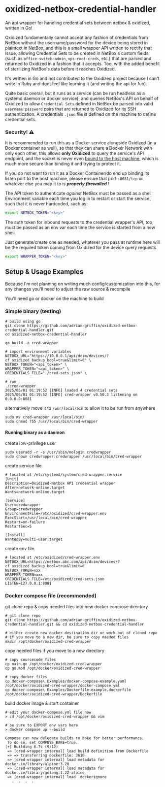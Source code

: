 # oxidized-netbox-credential-handler
An api wrapper for handling credential sets between netbox & oxidized, written in Go!

Oxidized fundamentally cannot accept any fashion of credentials from NetBox without the username/password for the device being stored in plaintext in NetBox, and this is a small wrapper API written to rectify that issue, allowing Credential Sets to be created in NetBox's custom fields (such as `office-switch-admin`, `vps-root-creds`, etc.) that are parsed and returned to Oxidized in a fashion that it accepts. Too, with the added benefit of sterilizing NetBox's data before it reaches Oxidized. 

It's written in Go and not contributed to the Oxidized project because I can't write in Ruby and dont feel like learning it (and writing the api for fun).

Quite basic overall, but it runs as a service (can be run headless as a systemd daemon or docker service), and queries NetBox's API on behalf of Oxidized to allow `Credential Sets` defined in NetBox be parsed into valid `username:password` pairs that are returned to Oxidized for its SSH authentication. A credentials `.json` file is defined on the machine to define credential sets. 

### Security! ⚠️

It is recommended to run this as a Docker service alongside Oxidized (in a Docker container as well), so that they can share a Docker Network with only each other, this allows **only Oxidized** to query the service's API endpoint, and the socket is never even <u>bound to the host machine</u>, which is much more secure than binding it and trying to protect it.

If you do not want to run it as a Docker Container/do end up binding its listen port to the host machine, please ensure that port `:8081/tcp` or whatever else you map it to is ___properly firewalled___ !

The API token to authenticate *against* NetBox must be passed as a shell Environment variable each time you log in to restart or start the service, such that it is never hardcoded, such as:
```sh
export NETBOX_TOKEN="<key>"
```

The auth token for inbound requests to the credential wrapper's API, too, must be passed as an env var each time the service is started from a new shell

Just generate/create one as needed, whatever you pass at runtime here will be the required token coming from Oxidized for the device query requests

```sh
export WRAPPER_TOKEN="<key>"
```

## Setup & Usage Examples

Because I'm not planning on writing much config/customization into this, for any changes you'll need to adjust the raw source & recompile

You'll need go or docker on the machine to build

### Simple binary (testing)

```shell
# build using go
git clone https://github.com/adrian-griffin/oxidized-netbox-credential-handler.git
cd oxidized-netbox-credential-handler

go build -o cred-wrapper
```

```shell
# import environment variables
NETBOX_URL="https://10.0.0.1/api/dcim/devices/?cf_oxidized_backup_bool=true&limit=0" \
NETBOX_TOKEN="<api_token>" \
WRAPPER_TOKEN="<api_token>" \
CREDENTIALS_FILE="./cred-sets.json" \

# run
./cred-wrapper
2025/06/01 01:19:52 [INFO] loaded 4 credential sets
2025/06/01 01:19:52 [INFO] cred-wrapper v0.50.3 listening on 0.0.0.0:8081
```

alternatively move it to `/usr/local/bin` to allow it to be run from anywhere
```shell
sudo mv cred-wrapper /usr/local/bin/
sudo chmod 755 /usr/local/bin/cred-wrapper
```

#### Running binary as a daemon

create low-privilege user
```shell
sudo useradd -r -s /usr/sbin/nologin credwrapper
sudo chown credwrapper:credwrapper /usr/local/bin/cred-wrapper
```

create service file
```shell
# located at /etc/systemd/system/cred-wrapper.service
[Unit]
Description=Oxidized-Netbox API credential wrapper
After=network-online.target
Wants=network-online.target

[Service]
User=credwrapper
Group=credwrapper
EnvironmentFile=/etc/oxidized/cred-wrapper.env
ExecStart=/usr/local/bin/cred-wrapper
Restart=on-failure
RestartSec=5

[Install]
WantedBy=multi-user.target
```

create env file
```shell
# located at /etc/oxidized/cred-wrapper.env
NETBOX_URL=https://netbox.abc.com/api/dcim/devices/?cf_oxidized_backup_bool=true&limit=0
NETBOX_TOKEN=xxx
WRAPPER_TOKEN=xxx
CREDENTIALS_FILE=/etc/oxidized/cred-sets.json
LISTEN=127.0.0.1:8081
```

### Docker compose file (recommended)

git clone repo & copy needed files into new docker compose directory
```shell
# git clone repo
git clone https://github.com/adrian-griffin/oxidized-netbox-credential-handler.git && cd oxidized-netbox-credential-handler

# either create new docker destination dir or work out of cloned repo
# if you move to a new dir, be sure to copy needed files
mkdir /opt/docker/oxidized-cred-wrapper
```

copy needed files if you move to a new directory
```shell
# copy sourcecode files
cp main.go /opt/docker/oxidized-cred-wrapper
cp go.mod /opt/docker/oxidized-cred-wrapper

# copy docker files
cp docker-compose\ Examples/docker-compose-example.yaml /opt/docker/oxidized-cred-wrapper/docker-compose.yml
cp docker-compose\ Examples/Dockerfile-example.dockerfile /opt/docker/oxidized-cred-wrapper/Dockerfile
```

build docker image & start container
```shell
# edit your docker-compose.yml file now
> cd /opt/docker/oxidized-cred-wrapper && vim
 
# be sure to EXPORT env vars here
> docker compose up --build

Compose can now delegate builds to bake for better performance.
 To do so, set COMPOSE_BAKE=true.
[+] Building 6.7s (9/12)
 => [cred-wrapper internal] load build definition from Dockerfile
 => => transferring dockerfile: 361B
 => [cred-wrapper internal] load metadata for docker.io/library/alpine:3.20
 => [cred-wrapper internal] load metadata for docker.io/library/golang:1.22-alpine
 => [cred-wrapper internal] load .dockerignore
   .  .  .  .  
```